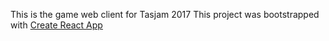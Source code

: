 This is the game web client for Tasjam 2017
This project was bootstrapped with [Create React App](https://github.com/facebookincubator/create-react-app)